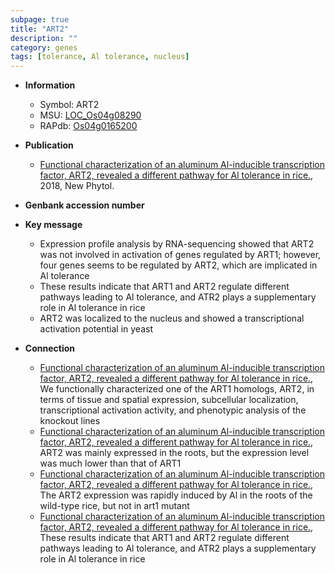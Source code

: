 ```yaml
---
subpage: true
title: "ART2"
description: ""
category: genes
tags: [tolerance, Al tolerance, nucleus]
---
```


* **Information**  
    + Symbol: ART2  
    + MSU: [LOC_Os04g08290](http://rice.plantbiology.msu.edu/cgi-bin/ORF_infopage.cgi?orf=LOC_Os04g08290)  
    + RAPdb: [Os04g0165200](http://rapdb.dna.affrc.go.jp/viewer/gbrowse_details/irgsp1?name=Os04g0165200)  

* **Publication**  
    + [Functional characterization of an aluminum Al-inducible transcription factor, ART2, revealed a different pathway for Al tolerance in rice.](http://www.ncbi.nlm.nih.gov/pubmed?term=Functional+characterization+of+an+aluminum+Al-inducible+transcription+factor,+ART2,+revealed+a+different+pathway+for+Al+tolerance+in+rice.%5BTitle%5D), 2018, New Phytol.

* **Genbank accession number**  

* **Key message**  
    + Expression profile analysis by RNA-sequencing showed that ART2 was not involved in activation of genes regulated by ART1; however, four genes seems to be regulated by ART2, which are implicated in Al tolerance
    + These results indicate that ART1 and ART2 regulate different pathways leading to Al tolerance, and ATR2 plays a supplementary role in Al tolerance in rice
    + ART2 was localized to the nucleus and showed a transcriptional activation potential in yeast

* **Connection**  
    + [Functional characterization of an aluminum Al-inducible transcription factor, ART2, revealed a different pathway for Al tolerance in rice.](http://www.ncbi.nlm.nih.gov/pubmed?term=Functional+characterization+of+an+aluminum+Al-inducible+transcription+factor,+ART2,+revealed+a+different+pathway+for+Al+tolerance+in+rice.%5BTitle%5D),  We functionally characterized one of the ART1 homologs, ART2, in terms of tissue and spatial expression, subcellular localization, transcriptional activation activity, and phenotypic analysis of the knockout lines
    + [Functional characterization of an aluminum Al-inducible transcription factor, ART2, revealed a different pathway for Al tolerance in rice.](http://www.ncbi.nlm.nih.gov/pubmed?term=Functional+characterization+of+an+aluminum+Al-inducible+transcription+factor,+ART2,+revealed+a+different+pathway+for+Al+tolerance+in+rice.%5BTitle%5D),  ART2 was mainly expressed in the roots, but the expression level was much lower than that of ART1
    + [Functional characterization of an aluminum Al-inducible transcription factor, ART2, revealed a different pathway for Al tolerance in rice.](http://www.ncbi.nlm.nih.gov/pubmed?term=Functional+characterization+of+an+aluminum+Al-inducible+transcription+factor,+ART2,+revealed+a+different+pathway+for+Al+tolerance+in+rice.%5BTitle%5D),  The ART2 expression was rapidly induced by Al in the roots of the wild-type rice, but not in art1 mutant
    + [Functional characterization of an aluminum Al-inducible transcription factor, ART2, revealed a different pathway for Al tolerance in rice.](http://www.ncbi.nlm.nih.gov/pubmed?term=Functional+characterization+of+an+aluminum+Al-inducible+transcription+factor,+ART2,+revealed+a+different+pathway+for+Al+tolerance+in+rice.%5BTitle%5D),  These results indicate that ART1 and ART2 regulate different pathways leading to Al tolerance, and ATR2 plays a supplementary role in Al tolerance in rice



